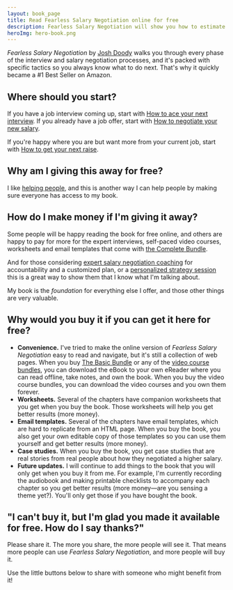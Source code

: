 ```yaml
---
layout: book_page
title: Read Fearless Salary Negotiation online for free
description: Fearless Salary Negotiation will show you how to estimate your market value, ace your job interviews, negotiate starting salary, and get raises and promotions throughout your career. Read it here for free.
heroImg: hero-book.png
---
```

*Fearless Salary Negotiation* by [Josh Doody](/about/) walks you through every phase of the interview and salary negotiation processes, and it's packed with specific tactics so you always know what to do next. That's why it quickly became a #1 Best Seller on Amazon.

## Where should you start?

If you have a job interview coming up, start with [How to ace your next interview](/book/interview/interview-preparation/). If you already have a job offer, start with [How to negotiate your new salary](/book/negotiate/salary-negotiation-strategy-overview/).

If you're happy where you are but want more from your current job, start with [How to get your next raise](/book/raise/how-to-ask-for-a-raise-at-work/).

## Why am I giving this away for free?

I like [helping people](/testimonials/), and this is another way I can help people by making sure everyone has access to my book.

## How do I make money if I'm giving it away?

Some people will be happy reading the book for free online, and others are happy to pay for more for the expert interviews, self-paced video courses, worksheets and email templates that come with [the Complete Bundle](/get-started/#complete).

And for those considering [expert salary negotiation coaching](/coach/) for accountability and a customized plan, or a [personalized strategy session](/call/) this is a great way to show them that I know what I'm talking about.

My book is the *foundation* for everything else I offer, and those other things are very valuable.

## Why would you buy it if you can get it here for free?

<ul class="checklist my-6">
   <li><i class="fas fa-check-circle"></i><strong>Convenience.</strong> I've tried to make the online version of <em>Fearless Salary Negotiation</em> easy to read and navigate, but it's still a collection of web pages. When you buy <a href="/#basic">The Basic Bundle</a> or any of the <a href="/video-courses/">video course bundles</a>, you can download the eBook to your own eReader where you can read offline, take notes, and own the book. When you buy the video course bundles, you can download the video courses and you own them forever.</li>
	 <li><i class="fas fa-check-circle"></i><strong>Worksheets.</strong> Several of the chapters have companion worksheets that you get when you buy the book. Those worksheets will help you get better results (more money).</li>
	 <li><i class="fas fa-check-circle"></i><strong>Email templates.</strong> Several of the chapters have email templates, which are hard to replicate from an HTML page. When you buy the book, you also get your own editable copy of those templates so you can use them yourself and get better results (more money).</li>
	 <li><i class="fas fa-check-circle"></i><strong>Case studies.</strong> When you buy the book, you get case studies that are real stories from real people about how they negotiated a higher salary.</li>
	 <li><i class="fas fa-check-circle"></i><strong>Future updates.</strong> I will continue to add things to the book that you will only get when you buy it from me. For example, I'm currently recording the audiobook and making printable checklists to accompany each chapter so you get better results (more money—are you sensing a theme yet?). You'll only get those if you have bought the book.</li>
</ul>

## "I can't buy it, but I'm glad you made it available for free. How do I say thanks?"

Please share it. The more you share, the more people will see it. That means more people can use *Fearless Salary Negotiation*, and more people will buy it.

Use the little buttons below to share with someone who might benefit from it!